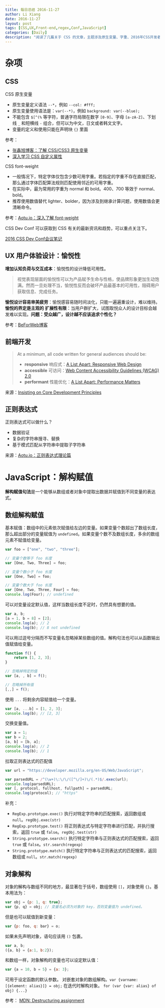 ```yaml
---
title: 每日总结 2016-11-27
author: Li Xiang
date: 2016-11-27
layout: post
tags: [CSS,UX,Front-end,regex,Conf,JavaScript]
categories: [Daily]
description: "阅读了几篇关于 CSS 的文章，主题涉及原生变量、字重、2016年CSS开发者大会。如何处理用户体验设计中的“愉悦性”问题？前端开发三个核心开发问题：响应式、可访问性、性能优化。JS 中的“解构赋值”句法。"
---
```


# 杂项

## CSS

CSS 原生变量
- 原生变量定义语法 `--*`，例如 `--col: #fff;`
- 原生变量使用语法是：`var(--*)`，例如 `background: var(--blue);`
- 不能包含 `$[^(%` 等字符，普通字符局限在数字 `[0-9]`、字母 `[a-zA-Z]`、下划线 `_` 和短横线 `-` 组合，但可以为中文，日文或者韩文文字。
- 变量的定义和使用只能在声明块 `{}` 里面

参考：
- [张鑫旭博客：了解 CSS/CSS3 原生变量](http://www.zhangxinxu.com/wordpress/2016/11/css-css3-variables-var/)
- [深入学习 CSS 自定义属性](http://www.w3cplus.com/css3/css-properties-in-depth.html)

CSS font-weight
- 一般情况下，特定字体仅包含少数可用字重。若指定的字重不存在直接匹配，那么通过字体匹配算法规则匹配使用邻近的可用字重。
- 在实际中，最为常用的字重为 normal 和 bold。400、700 等效于 normal、bold。
- 推荐使用数值替代 lighter、bolder，因为涉及到继承计算问题，使用数值会更清晰命令。

参考：[Aotu.io：深入了解 font-weight](https://aotu.io/notes/2016/11/08/css3fontweight/)

CSS Dev Conf 可以获取到 CSS 有关的最新资讯和趋势，可以重点关注下。

[2016 CSS Dev Conf会议笔记](http://www.w3cplus.com/css/notes-css-dev-conf-2016.html)


## UX 用户体验设计：愉悦性

**增加认知负荷与交互成本**：愉悦性的设计降低可用性。
> 视觉表现层面的愉悦性可以为产品赋予生命与性格，使品牌形象更加生动饱满。然而一旦处理不当，愉悦性反而会破坏产品最基本的可用性，阻碍用户获取信息、完成任务。

**愉悦设计容易审美疲劳**：愉悦感容易随时间淡化，只能一遍遍重设计，难以维持。
**愉悦的界定是主观的**
**扩展性有限**：当用户群扩大，试图取悦众人的设计目标会越发难以实现。**问题：受众越广，设计越不应该追求个性化？**

参考：[BeForWeb博客](http://beforweb.com/node/873)

## 前端开发

> At a minimum, all code written for general audiences should be:
> - **responsive** 响应式：[A List Apart: Responsive Web Design](http://alistapart.com/article/responsive-web-design)
> - **accessible** 可访问：[Web Content Accessibility Guidelines (WCAG) 2.0](https://www.w3.org/WAI/WCAG20/glance/Overview.html)
> - **performant** 性能优化：[A List Apart: Performance Matters](http://alistapart.com/column/performance-matters)

来源：[Insisting on Core Development Principles](http://feedproxy.google.com/~r/alistapart/main/~3/wgw5fwWnE-g/insisting-on-core-development-principles)

## 正则表达式

正则表达式可以做什么？
- 数据验证
- 复杂的字符串搜寻、替换
- 基于模式匹配从字符串中提取子字符串

来源：[Aotu.io：正则表达式理论篇](https://aotu.io/notes/2016/11/17/regexp-theory/)

# JavaScript：解构赋值

**解构赋值句法**是一个能够从数组或者对象中提取出数据并赋值到不同变量的表达式。

## 数组解构赋值

基本赋值：数组中的元素依次赋值给左边的变量。如果变量个数超出了数组长度，那么超出部分的变量赋值为 `undefined`。如果变量个数不及数组长度，多余的数组元素不赋值给变量。

``` javascript
var foo = ["one", "two", "three"];

// 变量个数等于 foo 长度
var [One, Two, Three] = foo;

// 变量个数小于 foo 长度
var [One, Two] = foo;

// 变量个数大于 foo 长度
var [One, Two, Three, Four] = foo;
console.log(Four); // undefined
```

可以对变量设定默认值，这样当数组长度不足时，仍然具有想要的值。

``` javascript
var a, b;
[a = 1, b = 8] = [2];
console.log(a); // 2
console.log(b); // 8 not undefined
```

可以用过逗号分隔而不写变量名忽略掉某些数组的值。解构句法也可以从函数输出值赋值给变量。

``` javascript
function f() {
    return [1, 2, 3];
}

// 忽略掉特定的值
var [a, , b] = f();

// 忽略掉所有值
[,,] = f();
```

使用 `...` 将剩余内容赋值给一个变量。

``` javascript
var [a, ...b] = [1, 2, 3];
console.log(b); // [2, 3]
```

交换变量值。

``` javascript
var a = 1;
var b = 2;
[a, b] = [b, a];
console.log(a); // 2
console.log(b); // 1
```

拉取正则表达式的匹配值

``` javascript
var url = "https://developer.mozilla.org/en-US/Web/JavaScript";

var parsedURL = /^(\w+)\:\/\/([^\/]+)\/(.*)$/.exec(url);
console.log(parsedURL);
var [, protocol, fullhost, fullpath] = parsedURL;
console.log(protocol); // "https"
```

补充：

- `RegExp.prototype.exec()` 执行对特定字符串的匹配搜索，返回数组或 `null`。`regObj.exec(str)`
- `RegExp.prototype.test()` 将正则表达式与特定字符串进行匹配，并执行搜索，返回 `true` 或 `false`。`regObj.test(str)`
- `String.prototype.search()` 执行特定字符串与正则表达式的匹配搜索，返回 `true` 或 `false`。`str.search(regexp)`
- `String.prototype.match()` 执行特定字符串与正则表达式的匹配搜索，返回数组或 `null`。`str.match(regexp)`

## 对象解构

对象的解构与数组不同的地方，最显著在于括号，数组使用 `[]`，对象使用 `{}`。基本用法为：

``` javascript
var obj = {p: 1, q: true};
var {p, q} = obj; // 变量名必须为对象的 key，否则变量值为 undefined。
```

但是也可以赋值到新变量：

``` javascript
var {p: foo, q: bar} = o;
```

如果未先声明对象，语句应该用 `()` 包裹。

``` javascript
var a, b;
({a, b} = {a:1, b:2});
```

和数组一样，对象解构的变量也可以设定默认值：

``` javascript
var {a = 10, b = 5} = {a: 3};
```

可用于设定函数的默认参数。
对嵌套对象的数组解构。`var {varname: [{element: alias}]} = obj;`
在迭代时解构对象。 `for (var {var: alias} of obj) {...}`

参考：
[MDN: Destructuring assignment](https://developer.mozilla.org/en-US/docs/Web/JavaScript/Reference/Operators/Destructuring_assignment)
